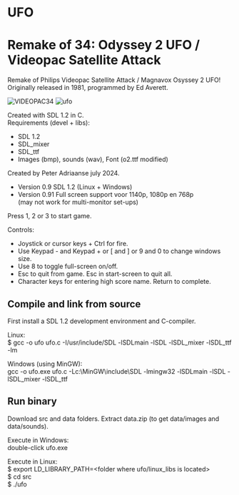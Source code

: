 # UFO
Remake of 34: Odyssey 2 UFO / Videopac Satellite Attack
===========================================================

Remake of Philips Videopac Satellite Attack / Magnavox Osyssey 2 UFO!  
Originally released in 1981, programmed by Ed Averett.  

![VIDEOPAC34](https://github.com/user-attachments/assets/e59e81c8-26ad-4f07-9313-3080747de6ce)        ![ufo](https://github.com/user-attachments/assets/af2c81f1-2e0d-4c71-8937-58eef53f6a42)



Created with SDL 1.2 in C.          
Requirements (devel + libs):
- SDL 1.2 
- SDL_mixer
- SDL_ttf
- Images (bmp), sounds (wav), Font (o2.ttf modified)

Created by Peter Adriaanse july 2024.
- Version 0.9  SDL 1.2 (Linux + Windows)
- Version 0.91 Full screen support voor 1140p, 1080p en 768p  
               (may not work for multi-monitor set-ups)

Press 1, 2 or 3 to start game.

Controls:  
- Joystick or cursor keys + Ctrl for fire.  
- Use Keypad - and Keypad + or [ and ] or 9 and 0 to change windows size.  
- Use 8 to toggle full-screen on/off.  
- Esc to quit from game. Esc in start-screen to quit all.  
- Character keys for entering high score name. Return to complete.  

Compile and link from source
-----------------------------
First install a SDL 1.2 development environment and C-compiler.

Linux:  
$ gcc -o ufo ufo.c -I/usr/include/SDL -lSDLmain -lSDL -lSDL_mixer -lSDL_ttf -lm

Windows (using MinGW):  
gcc -o ufo.exe ufo.c -Lc:\MinGW\include\SDL  -lmingw32 -lSDLmain -lSDL -lSDL_mixer -lSDL_ttf

Run binary
------------
Download src and data folders. Extract data.zip (to get data/images and data/sounds).

Execute in Windows:   
double-click ufo.exe

Execute in Linux:   
$ export LD_LIBRARY_PATH=<folder where ufo/linux_libs is located>  
$ cd src  
$ ./ufo   
